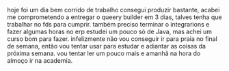hoje foi um dia bem corrido de trabalho consegui produzir bastante, acabei me comprometendo a entregar o queery builder em 3 dias, talves tenha que trabalhar no fds para cumprir.
também preciso terminar o integrarions e fazer algumas horas no erp
estudei um pouco só de Java, mas achei um curso bom para fazer.
infelizmente não vou conseguir ir para praia no final de semana, então vou tentar usar para estudar e adiantar as coisas da próxima semana.
vou tentar ler um pouco mais e amanhã na hora do almoço ir na academia.